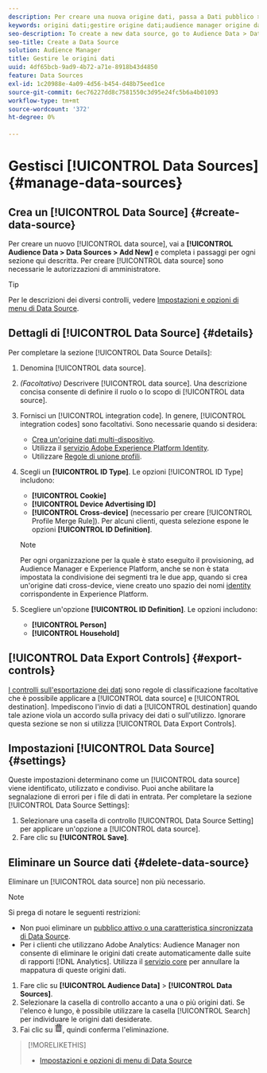 ```yaml
---
description: Per creare una nuova origine dati, passa a Dati pubblico > Origini dati > Aggiungi nuova e completa i passaggi per ciascuna sezione descritta qui. Per creare un'origine dati sono necessarie le autorizzazioni di amministratore.
keywords: origini dati;gestire origine dati;audience manager origine dati;data sources;manage data source;audience manager data source
seo-description: To create a new data source, go to Audience Data > Data Sources > Add New and complete the steps for each section described here. Administrator permissions are required to create a data source.
seo-title: Create a Data Source
solution: Audience Manager
title: Gestire le origini dati
uuid: 4df65bcb-9ad9-4b72-a71e-8918b43d4850
feature: Data Sources
exl-id: 1c20988e-4a09-4d56-b454-d48b75eed1ce
source-git-commit: 6ec76227dd8c7581550c3d95e24fc5b6a4b01093
workflow-type: tm+mt
source-wordcount: '372'
ht-degree: 0%

---
```


# Gestisci [!UICONTROL Data Sources] {#manage-data-sources}

## Crea un [!UICONTROL Data Source] {#create-data-source}

Per creare un nuovo [!UICONTROL data source], vai a **[!UICONTROL Audience Data > Data Sources > Add New]** e completa i passaggi per ogni sezione qui descritta. Per creare [!UICONTROL data source] sono necessarie le autorizzazioni di amministratore.

<!-- create-datasource.xml -->

>[!TIP]
>
>Per le descrizioni dei diversi controlli, vedere [Impostazioni e opzioni di menu di Data Source](../features/datasources-list-and-settings.md#settings-menu-options).

## Dettagli di [!UICONTROL Data Source] {#details}

Per completare la sezione [!UICONTROL Data Source Details]:

1. Denomina [!UICONTROL data source].
1. *(Facoltativo)* Descrivere [!UICONTROL data source]. Una descrizione concisa consente di definire il ruolo o lo scopo di [!UICONTROL data source].
1. Fornisci un [!UICONTROL integration code]. In genere, [!UICONTROL integration codes] sono facoltativi. Sono necessarie quando si desidera:

   * [Crea un&#39;origine dati multi-dispositivo](../features/profile-merge-rules/merge-rules-start.md#create-data-source).
   * Utilizza il [servizio Adobe Experience Platform Identity](https://experienceleague.adobe.com/docs/id-service/using/home.html).
   * Utilizzare [Regole di unione profili](../features/profile-merge-rules/merge-rules-start.md).

1. Scegli un **[!UICONTROL ID Type]**. Le opzioni [!UICONTROL ID Type] includono:

   * **[!UICONTROL Cookie]**
   * **[!UICONTROL Device Advertising ID]**
   * **[!UICONTROL Cross-device]** (necessario per creare [!UICONTROL Profile Merge Rule]). Per alcuni clienti, questa selezione espone le opzioni **[!UICONTROL ID Definition]**.

   >[!NOTE]
   >
   >Per ogni organizzazione per la quale è stato eseguito il provisioning, ad Audience Manager e Experience Platform, anche se non è stata impostata la condivisione dei segmenti tra le due app, quando si crea un&#39;origine dati cross-device, viene creato uno spazio dei nomi [identity](https://experienceleague.adobe.com/docs/experience-platform/identity/namespaces.html#manage-namespaces) corrispondente in Experience Platform.

1. Scegliere un&#39;opzione **[!UICONTROL ID Definition]**. Le opzioni includono:

   * **[!UICONTROL Person]**
   * **[!UICONTROL Household]**

## [!UICONTROL Data Export Controls] {#export-controls}

[I controlli sull&#39;esportazione dei dati](../features/data-export-controls.md) sono regole di classificazione facoltative che è possibile applicare a [!UICONTROL data source] e [!UICONTROL destination]. Impediscono l&#39;invio di dati a [!UICONTROL destination] quando tale azione viola un accordo sulla privacy dei dati o sull&#39;utilizzo. Ignorare questa sezione se non si utilizza [!UICONTROL Data Export Controls].

## Impostazioni [!UICONTROL Data Source] {#settings}

Queste impostazioni determinano come un [!UICONTROL data source] viene identificato, utilizzato e condiviso. Puoi anche abilitare la segnalazione di errori per i file di dati in entrata. Per completare la sezione [!UICONTROL Data Source Settings]:

1. Selezionare una casella di controllo [!UICONTROL Data Source Setting] per applicare un&#39;opzione a [!UICONTROL data source].
2. Fare clic su **[!UICONTROL Save]**.

## Eliminare un Source dati {#delete-data-source}

<!-- t_datasource_delete.xml -->

Eliminare un [!UICONTROL data source] non più necessario.

>[!NOTE]
>
>Si prega di notare le seguenti restrizioni:
>
>* Non puoi eliminare un [pubblico attivo o una caratteristica sincronizzata di Data Source](../features/traits/client-activity-synced-audience-traits.md).
>* Per i clienti che utilizzano Adobe Analytics: Audience Manager non consente di eliminare le origini dati create automaticamente dalle suite di rapporti [!DNL Analytics]. Utilizza il [servizio core](https://experienceleague.adobe.com/docs/core-services/interface/about-core-services/core-services-landing.html) per annullare la mappatura di queste origini dati.

1. Fare clic su **[!UICONTROL Audience Data]** > **[!UICONTROL Data Sources]**.
1. Selezionare la casella di controllo accanto a una o più origini dati.
Se l&#39;elenco è lungo, è possibile utilizzare la casella [!UICONTROL Search] per individuare le origini dati desiderate.
1. Fai clic su ![](assets/icon_trash.png), quindi conferma l&#39;eliminazione.


>[!MORELIKETHIS]
>
>* [Impostazioni e opzioni di menu di Data Source](../features/datasources-list-and-settings.md#settings-menu-options)
